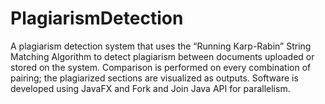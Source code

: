 # PlagiarismDetection
 A plagiarism detection system that uses the “Running Karp-Rabin” String Matching Algorithm to detect plagiarism between documents uploaded or stored on the system. Comparison is performed on every combination of pairing; the plagiarized sections are visualized as outputs. Software is developed using JavaFX and Fork and Join Java API for parallelism.
